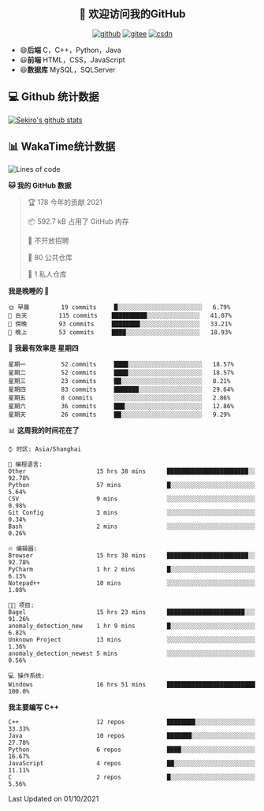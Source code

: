 <h2 align="center">👋 欢迎访问我的GitHub</h2>
<p align="center">
  <a href="https://666wxy666.github.io/"><img src="https://img.shields.io/badge/GitHub-24292e" alt="github"></a>
  <a href="https://gitee.com/wxy_666"><img src="https://img.shields.io/badge/Gitee-fe7300" alt="gitee"></a>
  <a href="https://blog.csdn.net/WXY_666"><img src="https://img.shields.io/badge/CSDN-cf000e" alt="csdn"></a>
</p>

- 😄**后端** C，C++，Python，Java
- 😃**前端** HTML，CSS，JavaScript
- 😆**数据库** MySQL，SQLServer

## 💻 Github 统计数据
[![Sekiro's github stats](https://github-readme-stats.vercel.app/api?username=666WXY666)](https://666wxy666.github.io/)

## 📊 WakaTime统计数据

<!--START_SECTION:waka-->
![Lines of code](https://img.shields.io/badge/%E4%BB%8E%E3%80%8C%E4%BD%A0%E5%A5%BD%E4%B8%96%E7%95%8C%E3%80%8D%E6%88%91%E5%B7%B2%E7%BB%8F%E5%86%99%E4%BA%86-517666%20%E8%A1%8C%E4%BB%A3%E7%A0%81-blue)

**🐱 我的 GitHub 数据** 

> 🏆 178 今年的贡献 2021
 > 
> 📦 592.7 kB 占用了 GitHub 内存 
 > 
> 🚫 不开放招聘
 > 
> 📜 80 公共仓库 
 > 
> 🔑 1 私人仓库 
 > 
**我是晚睡的 🦉** 

```text
🌞 早晨         19 commits     █░░░░░░░░░░░░░░░░░░░░░░░░   6.79% 
🌆 白天         115 commits    ██████████░░░░░░░░░░░░░░░   41.07% 
🌃 傍晚         93 commits     ████████░░░░░░░░░░░░░░░░░   33.21% 
🌙 晚上         53 commits     ████░░░░░░░░░░░░░░░░░░░░░   18.93%

```
📅 **我最有效率是 星期四** 

```text
星期一          52 commits     ████░░░░░░░░░░░░░░░░░░░░░   18.57% 
星期二          52 commits     ████░░░░░░░░░░░░░░░░░░░░░   18.57% 
星期三          23 commits     ██░░░░░░░░░░░░░░░░░░░░░░░   8.21% 
星期四          83 commits     ███████░░░░░░░░░░░░░░░░░░   29.64% 
星期五          8 commits      ░░░░░░░░░░░░░░░░░░░░░░░░░   2.86% 
星期六          36 commits     ███░░░░░░░░░░░░░░░░░░░░░░   12.86% 
星期天          26 commits     ██░░░░░░░░░░░░░░░░░░░░░░░   9.29%

```


📊 **这周我的时间花在了** 

```text
⌚︎ 时区: Asia/Shanghai

💬 编程语言: 
Other                    15 hrs 38 mins      ███████████████████████░░   92.78% 
Python                   57 mins             █░░░░░░░░░░░░░░░░░░░░░░░░   5.64% 
CSV                      9 mins              ░░░░░░░░░░░░░░░░░░░░░░░░░   0.98% 
Git Config               3 mins              ░░░░░░░░░░░░░░░░░░░░░░░░░   0.34% 
Bash                     2 mins              ░░░░░░░░░░░░░░░░░░░░░░░░░   0.26%

🔥 编辑器: 
Browser                  15 hrs 38 mins      ███████████████████████░░   92.78% 
PyCharm                  1 hr 2 mins         █░░░░░░░░░░░░░░░░░░░░░░░░   6.13% 
Notepad++                10 mins             ░░░░░░░░░░░░░░░░░░░░░░░░░   1.08%

🐱‍💻 项目: 
Bagel                    15 hrs 23 mins      ██████████████████████░░░   91.26% 
anomaly_detection_new    1 hr 9 mins         █░░░░░░░░░░░░░░░░░░░░░░░░   6.82% 
Unknown Project          13 mins             ░░░░░░░░░░░░░░░░░░░░░░░░░   1.36% 
anomaly_detection_newest 5 mins              ░░░░░░░░░░░░░░░░░░░░░░░░░   0.56%

💻 操作系统: 
Windows                  16 hrs 51 mins      █████████████████████████   100.0%

```

**我主要编写 C++** 

```text
C++                      12 repos            ████████░░░░░░░░░░░░░░░░░   33.33% 
Java                     10 repos            ███████░░░░░░░░░░░░░░░░░░   27.78% 
Python                   6 repos             ████░░░░░░░░░░░░░░░░░░░░░   16.67% 
JavaScript               4 repos             ██░░░░░░░░░░░░░░░░░░░░░░░   11.11% 
C                        2 repos             █░░░░░░░░░░░░░░░░░░░░░░░░   5.56%

```



 Last Updated on 01/10/2021
<!--END_SECTION:waka-->

<!--
**666WXY666/666WXY666** is a ✨ _special_ ✨ repository because its `README.md` (this file) appears on your GitHub profile.

Here are some ideas to get you started:

- 🔭 I’m currently working on ...
- 🌱 I’m currently learning ...
- 👯 I’m looking to collaborate on ...
- 🤔 I’m looking for help with ...
- 💬 Ask me about ...
- 📫 How to reach me: ...
- 😄 Pronouns: ...
- ⚡ Fun fact: ...
-->
